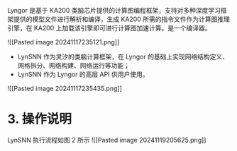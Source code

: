 Lyngor 是基于 KA200 类脑芯片提供的计算图编程框架，支持对多种深度学习框架提供的模型文件进行解析和编译，生成 KA200 所需的指令文件作为计算图推理引擎，在 KA200 上加载该引擎即可进行计算图加速计算。是一个编译器。

![[Pasted image 20241117235121.png]]
- LynSNN 作为灵汐的类脑计算框架，在 Lyngor 的基础上实现网络结构定义、网格拆分、网络构建、网络运行等功能；
- LynSNN 作为 Lyngor 的高层 API 供用户使用。

![[Pasted image 20241117235435.png]]

# 3. 操作说明
LynSNN 执行流程如图 2 所示
![[Pasted image 20241119205625.png]]


